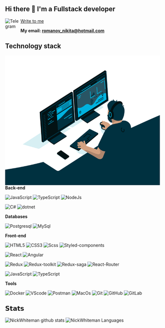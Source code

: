 ## Hi there 👋 I'm a Fullstack developer

<a href="https://t.me/nickWhiteman">
  <img align="left" alt="Telegram" width="50px"     src="https://camo.githubusercontent.com/5c1975da7d9ab735ceb71c57b6c7e48ff3e08ca4/68747470733a2f2f6564656e742e6769746875622e696f2f537570657254696e7949636f6e732f696d616765732f7376672f74656c656772616d2e737667">Write to me
</a> 
</br>


**My email: romanov_nikita@hotmail.com**
</br>


## Technology stack

<img align="right" alt="GIF" src="https://github.com/DJWOMS/DJWOMS/blob/main/code.gif?raw=true" width="600" height="420" />

**Back-end**

![JavaScript](https://img.shields.io/badge/-JavaScript-%ffffff?style=flat-square&logo=javascript&logoColor=fff&labelColor=%23F7DF1C&color=%23FFCE5A&style=plastic)
![TypeScript](https://img.shields.io/badge/-TypeScript-007ACC?style=flat-square&logo=typescript&logoColor=white&style=plastic)
![NodeJs](https://img.shields.io/badge/-NodeJS-007ACC?style=flat-square&logo=typescript&logoColor=white&style=plastic)

![С#](https://img.shields.io/badge/-%D0%A1Sharp-1d72b1?style=flat-square&logo=csharp&style=plastic)
![dotnet](https://img.shields.io/badge/-Asp.net-1d72b1?style=flat-square&logo=dotnet&style=plastic)



**Databases**

![Postgresql](https://img.shields.io/badge/-Postgresql-%232c3e50?style=flat-square&logo=Postgresql&logoColor=ffffff&style=plastic)
![MySql](https://img.shields.io/badge/-MySql-%232c3e50?style=flat-square&logo=mysql&logoColor=ffffff&style=plastic)

**Front-end**

![HTML5](https://img.shields.io/badge/-HTML5-%23E44D27?style=flat-square&logo=html5&logoColor=ffffff&style=plastic)
![CSS3](https://img.shields.io/badge/-CSS3-%231572B6?style=flat-square&logo=css3&style=plastic)
![Scss](https://img.shields.io/badge/-Scss-%231572B6?style=flat-square&logo=sass&style=plastic)
![Styled-components](https://img.shields.io/badge/-StyledComponents-%231572B6?style=flat-square&logo=styledcomponents&style=plastic)

![React](https://img.shields.io/badge/-ReactJS-61DAFB?style=flat-square&logo=React&logoColor=ffffff&style=plastic)
![Angular](https://img.shields.io/badge/-Angular-DD0031?style=flat-square&logo=angular&logoColor=whiter&style=plastic)

![Redux](https://img.shields.io/badge/-Redux-007ACC?style=flat-square&logo=redux&logoColor=white&style=plastic)
![Redux-toolkit](https://img.shields.io/badge/-Redux%20toolkit-007ACC?style=flat-square&logo=redux&logoColor=white&style=plastic)
![Redux-saga](https://img.shields.io/badge/-Redux%20Saga-007ACC?style=flat-square&logo=reduxsaga&logoColor=white&style=plastic)
![React-Router](https://img.shields.io/badge/-React%20Router-CA4245?style=flat-square&logo=react-router&logoColor=fff&style=plastic)

![JavaScript](https://img.shields.io/badge/-JavaScript-%ffffff?style=flat-square&logo=javascript&logoColor=fff&labelColor=%23F7DF1C&color=%23FFCE5A&style=plastic)
![TypeScript](https://img.shields.io/badge/-TypeScript-007ACC?style=flat-square&logo=typescript&logoColor=white&style=plastic)

**Tools**

![Docker](https://img.shields.io/badge/-Docker-007ACC?style=flat-square&logo=docker&logoColor=white&style=plastic)
![VScode](https://img.shields.io/badge/-VScode-007ACC?style=flat-square&logo=visualstudiocode&style=plastic)
![Postman](https://img.shields.io/badge/Postman-007ACC?style=flat-square&logo=postman&style=plastic)
![MacOs](https://img.shields.io/badge/MacOs-black?style=flat-square&logo=apple&style=plastic)
![Git](https://img.shields.io/badge/-Git-black?style=flat-square&logo=git&style=plastic)
![GitHub](https://img.shields.io/badge/-GitHub-181717?style=flat-square&logo=github&style=plastic)
![GitLab](https://img.shields.io/badge/-GitLab-FCA121?style=flat-square&logo=gitlab&style=plastic)


## 𝗦𝘁𝗮𝘁𝘀

![NickWhiteman github stats](https://github-readme-stats.vercel.app/api?username=NickWhiteman&show_icons=true&theme=dracula&include_all_commits=true&count_private=true)
![NickWhiteman Languages](https://github-readme-stats.vercel.app/api/top-langs/?username=NickWhiteman&layout=compact&count_private=true&theme=gruvbox)

<!--
**NickWhiteman/NickWhiteman** is a ✨ _special_ ✨ repository because its `README.md` (this file) appears on your GitHub profile.
Here are some ideas to get you started:
- 🔭 I’m currently working on ...
- 🌱 I’m currently learning ...
- 👯 I’m looking to collaborate on ...
- 🤔 I’m looking for help with ...
- 💬 Ask me about ...
- 📫 How to reach me: ...
- 😄 Pronouns: ...
- ⚡ Fun fact: ...
-->
